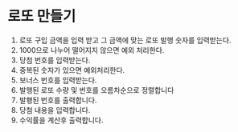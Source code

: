 # 로또 만들기

1. 로또 구입 금액을 입력 받고 그 금액에 맞는 로또 발행 숫자를 입력받는다.
2. 1000으로 나누어 떨어지지 않으면 예외 처리한다.
3. 당첨 번호를 입력받는다.
4. 중복된 숫자가 있으면 예외처리한다.
5. 보너스 번호를 입력받는다.
6. 발행된 로또 수량 및 번호를 오름차순으로 정렬합니다
7. 발횅된 번호를 출력합니다.
8. 당첨 내용을 입력합니다.
9. 수익률을 계산후 출력합니다.